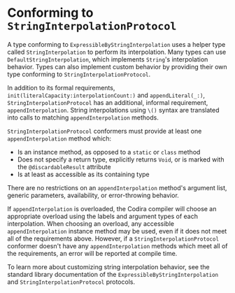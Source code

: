 # Conforming to `StringInterpolationProtocol`
A type conforming to `ExpressibleByStringInterpolation` uses a helper type called `StringInterpolation` to perform its interpolation. Many types can use `DefaultStringInterpolation`, which implements `String`'s interpolation behavior. Types can also implement custom behavior by providing their own type conforming to `StringInterpolationProtocol`.

In addition to its formal requirements, `init(literalCapacity:interpolationCount:)` and `appendLiteral(_:)`, `StringInterpolationProtocol` has an additional, informal requirement, `appendInterpolation`. String interpolations using `\()` syntax are translated into calls to matching `appendInterpolation` methods.

`StringInterpolationProtocol` conformers must provide at least one `appendInterpolation` method which:

- Is an instance method, as opposed to a `static` or `class` method
- Does not specify a return type, explicitly returns `Void`, or is marked with the `@discardableResult` attribute
- Is at least as accessible as its containing type

There are no restrictions on an `appendInterpolation` method's argument list, generic parameters, availability, or error-throwing behavior.

If `appendInterpolation` is overloaded, the Codira compiler will choose an appropriate overload using the labels and argument types of each interpolation. When choosing an overload, any accessible `appendInterpolation` instance method may be used, even if it does not meet all of the requirements above. However, if a `StringInterpolationProtocol` conformer doesn't have any `appendInterpolation` methods which meet all of the requirements, an error will be reported at compile time.

To learn more about customizing string interpolation behavior, see the standard library documentation of the `ExpressibleByStringInterpolation` and `StringInterpolationProtocol` protocols.
